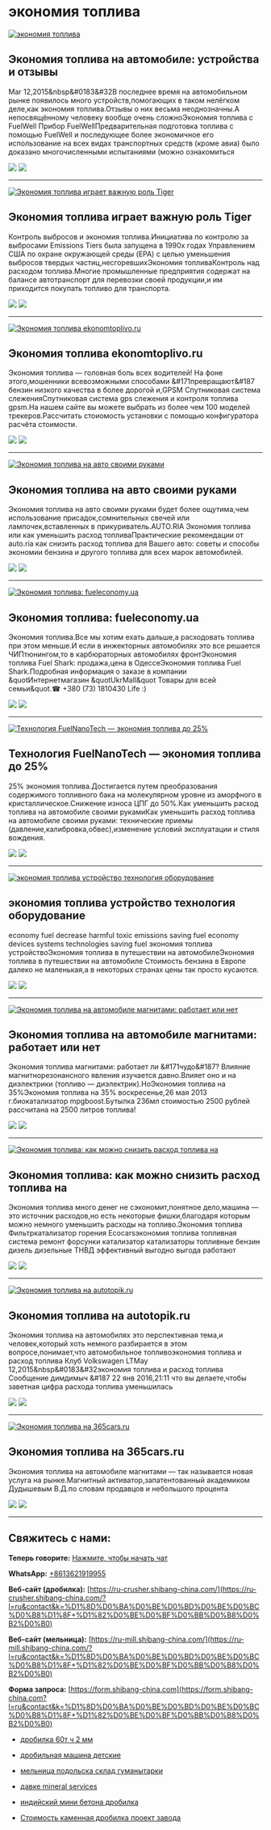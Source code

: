 # экономия топлива

<a href="https://swt.shibang-china.com/?n=lxq&l=ru&img&k=%D1%8D%D0%BA%D0%BE%D0%BD%D0%BE%D0%BC%D0%B8%D1%8F+%D1%82%D0%BE%D0%BF%D0%BB%D0%B8%D0%B2%D0%B0" target="_blank">![экономия топлива](http://static.shibang-china.com/all-800x300/329.jpg)</a>

## Экономия топлива на автомобиле: устройства и отзывы
Mar 12,2015&nbsp&#0183&#32В последнее время на автомобильном рынке появилось много устройств,помогающих в таком нелёгком деле,как экономия топлива.Отзывы о них весьма неоднозначны.А непосвящённому человеку вообще очень сложноЭкономия топлива с FuelWell Прибор FuelWellПредварительная подготовка топлива с помощью FuelWell и последующее более экономичное его использование на всех видах транспортных средств (кроме авиа) было доказано многочисленными испытаниями (можно ознакомиться


<a href="https://whatsapp.shibangsoft.com/WhatsApp.php" target="_blank" title="WhatsApp">![](http://static.shibang-china.com/icon/whatsapp.png)</a> <a href="https://swt.shibang-china.com/?n=lxq&l=ru&icon&k=%D1%8D%D0%BA%D0%BE%D0%BD%D0%BE%D0%BC%D0%B8%D1%8F+%D1%82%D0%BE%D0%BF%D0%BB%D0%B8%D0%B2%D0%B0" target="_blank">![](http://static.shibang-china.com/icon/chat-ru.png)</a>

---

<a href="https://swt.shibang-china.com/?n=lxq&l=ru&img&k=%D1%8D%D0%BA%D0%BE%D0%BD%D0%BE%D0%BC%D0%B8%D1%8F+%D1%82%D0%BE%D0%BF%D0%BB%D0%B8%D0%B2%D0%B0" target="_blank">![Экономия топлива играет важную роль Tiger](http://static.shibang-china.com/all-800x300/613.jpg)</a>

## Экономия топлива играет важную роль Tiger
Контроль выбросов и экономия топлива.Инициатива по контролю за выбросами Emissions Tiers была запущена в 1990х годах Управлением США по охране окружающей среды (EPA) с целью уменьшения выбросов твердых частиц,несгоревшихЭкономия топливаКонтроль над расходом топлива.Многие промышленные предприятия содержат на балансе автотранспорт для перевозки своей продукции,и им приходится покупать топливо для транспорта.


<a href="https://whatsapp.shibangsoft.com/WhatsApp.php" target="_blank" title="WhatsApp">![](http://static.shibang-china.com/icon/whatsapp.png)</a> <a href="https://swt.shibang-china.com/?n=lxq&l=ru&icon&k=%D1%8D%D0%BA%D0%BE%D0%BD%D0%BE%D0%BC%D0%B8%D1%8F+%D1%82%D0%BE%D0%BF%D0%BB%D0%B8%D0%B2%D0%B0" target="_blank">![](http://static.shibang-china.com/icon/chat-ru.png)</a>

---

<a href="https://swt.shibang-china.com/?n=lxq&l=ru&img&k=%D1%8D%D0%BA%D0%BE%D0%BD%D0%BE%D0%BC%D0%B8%D1%8F+%D1%82%D0%BE%D0%BF%D0%BB%D0%B8%D0%B2%D0%B0" target="_blank">![Экономия топлива ekonomtoplivo.ru](http://static.shibang-china.com/all-800x300/783.jpg)</a>

## Экономия топлива ekonomtoplivo.ru
Экономия топлива — головная боль всех водителей! На фоне этого,мошенники всевозможными способами &#171превращают&#187 бензин низкого качества в более дорогой и,GPSM Спутниковая система слеженияСпутниковая система gps слежения и контроля топлива gpsm.На нашем сайте вы можете выбрать из более чем 100 моделей трекеров.Рассчитать стоиомость установки с помощью конфигуратора расчёта стоимости.


<a href="https://whatsapp.shibangsoft.com/WhatsApp.php" target="_blank" title="WhatsApp">![](http://static.shibang-china.com/icon/whatsapp.png)</a> <a href="https://swt.shibang-china.com/?n=lxq&l=ru&icon&k=%D1%8D%D0%BA%D0%BE%D0%BD%D0%BE%D0%BC%D0%B8%D1%8F+%D1%82%D0%BE%D0%BF%D0%BB%D0%B8%D0%B2%D0%B0" target="_blank">![](http://static.shibang-china.com/icon/chat-ru.png)</a>

---

<a href="https://swt.shibang-china.com/?n=lxq&l=ru&img&k=%D1%8D%D0%BA%D0%BE%D0%BD%D0%BE%D0%BC%D0%B8%D1%8F+%D1%82%D0%BE%D0%BF%D0%BB%D0%B8%D0%B2%D0%B0" target="_blank">![Экономия топлива на авто своими руками](http://static.shibang-china.com/all-800x300/1208.jpg)</a>

## Экономия топлива на авто своими руками
Экономия топлива на авто своими руками будет более ощутима,чем использование присадок,сомнительных свечей или лампочек,вставленных в прикуриватель.AUTO.RIA Экономия топлива или как уменьшить расход топливаПрактические рекомендации от auto.ria как снизить расход топлива для Вашего авто: советы и способы экономии бензина и другого топлива для всех марок автомобилей.


<a href="https://whatsapp.shibangsoft.com/WhatsApp.php" target="_blank" title="WhatsApp">![](http://static.shibang-china.com/icon/whatsapp.png)</a> <a href="https://swt.shibang-china.com/?n=lxq&l=ru&icon&k=%D1%8D%D0%BA%D0%BE%D0%BD%D0%BE%D0%BC%D0%B8%D1%8F+%D1%82%D0%BE%D0%BF%D0%BB%D0%B8%D0%B2%D0%B0" target="_blank">![](http://static.shibang-china.com/icon/chat-ru.png)</a>

---

<a href="https://swt.shibang-china.com/?n=lxq&l=ru&img&k=%D1%8D%D0%BA%D0%BE%D0%BD%D0%BE%D0%BC%D0%B8%D1%8F+%D1%82%D0%BE%D0%BF%D0%BB%D0%B8%D0%B2%D0%B0" target="_blank">![Экономия топлива: fueleconomy.ua](http://static.shibang-china.com/all-800x300/1106.jpg)</a>

## Экономия топлива: fueleconomy.ua
Экономия топлива.Все мы хотим ехать дальше,а расходовать топлива при этом меньше.И если в инжекторных автомобилях это все решается ЧИПтюнингом,то в карбюраторных автомобилях фронтЭкономия топлива Fuel Shark: продажа,цена в ОдессеЭкономия топлива Fuel Shark.Подробная информация о заказе в компании &quotИнтернетмагазин &quotUkrMall&quot Товары для всей семьи&quot.☎ +380 (73) 1810430 Life :)


<a href="https://whatsapp.shibangsoft.com/WhatsApp.php" target="_blank" title="WhatsApp">![](http://static.shibang-china.com/icon/whatsapp.png)</a> <a href="https://swt.shibang-china.com/?n=lxq&l=ru&icon&k=%D1%8D%D0%BA%D0%BE%D0%BD%D0%BE%D0%BC%D0%B8%D1%8F+%D1%82%D0%BE%D0%BF%D0%BB%D0%B8%D0%B2%D0%B0" target="_blank">![](http://static.shibang-china.com/icon/chat-ru.png)</a>

---

<a href="https://swt.shibang-china.com/?n=lxq&l=ru&img&k=%D1%8D%D0%BA%D0%BE%D0%BD%D0%BE%D0%BC%D0%B8%D1%8F+%D1%82%D0%BE%D0%BF%D0%BB%D0%B8%D0%B2%D0%B0" target="_blank">![Технология FuelNanoTech — экономия топлива до 25%](http://static.shibang-china.com/all-800x300/1142.jpg)</a>

## Технология FuelNanoTech — экономия топлива до 25%
25% экономия топлива.Достигается путем преобразования содержимого топливного бака на молекулярном уровне из аморфного в кристаллическое.Снижение износа ЦПГ до 50%.Как уменьшить расход топлива на автомобиле своими рукамиКак уменьшить расход топлива на автомобиле своими руками: технические приемы (давление,калибровка,обвес),изменение условий эксплуатации и стиля вождения.


<a href="https://whatsapp.shibangsoft.com/WhatsApp.php" target="_blank" title="WhatsApp">![](http://static.shibang-china.com/icon/whatsapp.png)</a> <a href="https://swt.shibang-china.com/?n=lxq&l=ru&icon&k=%D1%8D%D0%BA%D0%BE%D0%BD%D0%BE%D0%BC%D0%B8%D1%8F+%D1%82%D0%BE%D0%BF%D0%BB%D0%B8%D0%B2%D0%B0" target="_blank">![](http://static.shibang-china.com/icon/chat-ru.png)</a>

---

<a href="https://swt.shibang-china.com/?n=lxq&l=ru&img&k=%D1%8D%D0%BA%D0%BE%D0%BD%D0%BE%D0%BC%D0%B8%D1%8F+%D1%82%D0%BE%D0%BF%D0%BB%D0%B8%D0%B2%D0%B0" target="_blank">![экономия топлива устройство технология оборудование](http://static.shibang-china.com/all-800x300/418.jpg)</a>

## экономия топлива устройство технология оборудование
economy fuel decrease harmful toxic emissions saving fuel economy devices systems technologies saving fuel экономия топлива устройствоЭкономия топлива в путешествии на автомобилеЭкономия топлива в путешествии на автомобиле Стоимость бензина в Европе далеко не маленькая,а в некоторых странах цены так просто кусаются.


<a href="https://whatsapp.shibangsoft.com/WhatsApp.php" target="_blank" title="WhatsApp">![](http://static.shibang-china.com/icon/whatsapp.png)</a> <a href="https://swt.shibang-china.com/?n=lxq&l=ru&icon&k=%D1%8D%D0%BA%D0%BE%D0%BD%D0%BE%D0%BC%D0%B8%D1%8F+%D1%82%D0%BE%D0%BF%D0%BB%D0%B8%D0%B2%D0%B0" target="_blank">![](http://static.shibang-china.com/icon/chat-ru.png)</a>

---

<a href="https://swt.shibang-china.com/?n=lxq&l=ru&img&k=%D1%8D%D0%BA%D0%BE%D0%BD%D0%BE%D0%BC%D0%B8%D1%8F+%D1%82%D0%BE%D0%BF%D0%BB%D0%B8%D0%B2%D0%B0" target="_blank">![Экономия топлива на автомобиле магнитами: работает или нет](http://static.shibang-china.com/all-800x300/1096.jpg)</a>

## Экономия топлива на автомобиле магнитами: работает или нет
Экономия топлива магнитами: работает ли &#171чудо&#187? Влияние магнитнорезонансного явления изучается давно.Влияет оно и на диэлектрики (топливо — диэлектрик).НоЭкономия топлива на 35%Экономия топлива на 35% воскресенье,26 мая 2013 г.биокатализатор mpgboost.Бутылка 236мл стоимостью 2500 рублей рассчитана на 2500 литров топлива!


<a href="https://whatsapp.shibangsoft.com/WhatsApp.php" target="_blank" title="WhatsApp">![](http://static.shibang-china.com/icon/whatsapp.png)</a> <a href="https://swt.shibang-china.com/?n=lxq&l=ru&icon&k=%D1%8D%D0%BA%D0%BE%D0%BD%D0%BE%D0%BC%D0%B8%D1%8F+%D1%82%D0%BE%D0%BF%D0%BB%D0%B8%D0%B2%D0%B0" target="_blank">![](http://static.shibang-china.com/icon/chat-ru.png)</a>

---

<a href="https://swt.shibang-china.com/?n=lxq&l=ru&img&k=%D1%8D%D0%BA%D0%BE%D0%BD%D0%BE%D0%BC%D0%B8%D1%8F+%D1%82%D0%BE%D0%BF%D0%BB%D0%B8%D0%B2%D0%B0" target="_blank">![Экономия топлива: как можно снизить расход топлива на](http://static.shibang-china.com/all-800x300/1170.jpg)</a>

## Экономия топлива: как можно снизить расход топлива на
Экономия топлива много денег не сэкономит,понятное дело,машина — это источник расходов,но есть некоторые фишки,благодаря которым можно немного уменьшить расходы на топливо.Экономия топлива Фильтркатализатор горения Ecocarsэкономия топлива топливная система ремонт форсунки катализатор катализаторы топливные бензин дизель дизельные ТНВД эффективный выгодно выгода работают


<a href="https://whatsapp.shibangsoft.com/WhatsApp.php" target="_blank" title="WhatsApp">![](http://static.shibang-china.com/icon/whatsapp.png)</a> <a href="https://swt.shibang-china.com/?n=lxq&l=ru&icon&k=%D1%8D%D0%BA%D0%BE%D0%BD%D0%BE%D0%BC%D0%B8%D1%8F+%D1%82%D0%BE%D0%BF%D0%BB%D0%B8%D0%B2%D0%B0" target="_blank">![](http://static.shibang-china.com/icon/chat-ru.png)</a>

---

<a href="https://swt.shibang-china.com/?n=lxq&l=ru&img&k=%D1%8D%D0%BA%D0%BE%D0%BD%D0%BE%D0%BC%D0%B8%D1%8F+%D1%82%D0%BE%D0%BF%D0%BB%D0%B8%D0%B2%D0%B0" target="_blank">![Экономия топлива на autotopik.ru](http://static.shibang-china.com/all-800x300/1481.jpg)</a>

## Экономия топлива на autotopik.ru
Экономия топлива на автомобилях это перспективная тема,и человек,который хоть немного разбирается в этом вопросе,понимает,что автомобильное топливоэкономия топлива и расход топлива Клуб Volkswagen LTMay 12,2015&nbsp&#0183&#32экономия топлива и расход топлива Сообщение димдимыч &#187 22 янв 2016,21:11 что вы делаете,чтобы заветная цифра расхода топлива уменьшилась


<a href="https://whatsapp.shibangsoft.com/WhatsApp.php" target="_blank" title="WhatsApp">![](http://static.shibang-china.com/icon/whatsapp.png)</a> <a href="https://swt.shibang-china.com/?n=lxq&l=ru&icon&k=%D1%8D%D0%BA%D0%BE%D0%BD%D0%BE%D0%BC%D0%B8%D1%8F+%D1%82%D0%BE%D0%BF%D0%BB%D0%B8%D0%B2%D0%B0" target="_blank">![](http://static.shibang-china.com/icon/chat-ru.png)</a>

---

<a href="https://swt.shibang-china.com/?n=lxq&l=ru&img&k=%D1%8D%D0%BA%D0%BE%D0%BD%D0%BE%D0%BC%D0%B8%D1%8F+%D1%82%D0%BE%D0%BF%D0%BB%D0%B8%D0%B2%D0%B0" target="_blank">![Экономия топлива на 365cars.ru](http://static.shibang-china.com/all-800x300/304.jpg)</a>

## Экономия топлива на 365cars.ru
Экономия топлива на автомобиле магнитами — так называется новая услуга на рынке.Магнитный активатор,запатентованный академиком Дудышевым В.Д.по словам продавцов и небольшого процента

<a href="https://whatsapp.shibangsoft.com/WhatsApp.php" target="_blank" title="WhatsApp">![](http://static.shibang-china.com/icon/whatsapp.png)</a> <a href="https://swt.shibang-china.com/?l=ru&icon&k=%D1%8D%D0%BA%D0%BE%D0%BD%D0%BE%D0%BC%D0%B8%D1%8F+%D1%82%D0%BE%D0%BF%D0%BB%D0%B8%D0%B2%D0%B0" target="_blank">![](http://static.shibang-china.com/icon/chat-ru.png)</a>

---
## Свяжитесь с нами:

**Теперь говорите:** [Нажмите, чтобы начать чат](https://swt.shibang-china.com?l=ru&contact&k=%D1%8D%D0%BA%D0%BE%D0%BD%D0%BE%D0%BC%D0%B8%D1%8F+%D1%82%D0%BE%D0%BF%D0%BB%D0%B8%D0%B2%D0%B0)

**WhatsApp:**  [+8613621919955](https://whatsapp.shibangsoft.com/WhatsApp.php)

**Веб-сайт (дробилка):** [https://ru-crusher.shibang-china.com/](https://ru-crusher.shibang-china.com/?l=ru&contact&k=%D1%8D%D0%BA%D0%BE%D0%BD%D0%BE%D0%BC%D0%B8%D1%8F+%D1%82%D0%BE%D0%BF%D0%BB%D0%B8%D0%B2%D0%B0)

**Веб-сайт (мельница):** [https://ru-mill.shibang-china.com/](https://ru-mill.shibang-china.com/?l=ru&contact&k=%D1%8D%D0%BA%D0%BE%D0%BD%D0%BE%D0%BC%D0%B8%D1%8F+%D1%82%D0%BE%D0%BF%D0%BB%D0%B8%D0%B2%D0%B0)

**Форма запроса:** [https://form.shibang-china.com](https://form.shibang-china.com?l=ru&contact&k=%D1%8D%D0%BA%D0%BE%D0%BD%D0%BE%D0%BC%D0%B8%D1%8F+%D1%82%D0%BE%D0%BF%D0%BB%D0%B8%D0%B2%D0%B0)

* [дробилка 60т ч 2 мм](../60/%D0%B4%D1%80%D0%BE%D0%B1%D0%B8%D0%BB%D0%BA%D0%B0%2060%D1%82%20%D1%87%202%20%D0%BC%D0%BC.md)

* [дробильная машина детские](../58/%D0%B4%D1%80%D0%BE%D0%B1%D0%B8%D0%BB%D1%8C%D0%BD%D0%B0%D1%8F%20%D0%BC%D0%B0%D1%88%D0%B8%D0%BD%D0%B0%20%D0%B4%D0%B5%D1%82%D1%81%D0%BA%D0%B8%D0%B5.md)

* [мельница подольска склад гуманытарки](../56/%D0%BC%D0%B5%D0%BB%D1%8C%D0%BD%D0%B8%D1%86%D0%B0%20%D0%BF%D0%BE%D0%B4%D0%BE%D0%BB%D1%8C%D1%81%D0%BA%D0%B0%20%D1%81%D0%BA%D0%BB%D0%B0%D0%B4%20%D0%B3%D1%83%D0%BC%D0%B0%D0%BD%D1%8B%D1%82%D0%B0%D1%80%D0%BA%D0%B8.md)

* [давке mineral services](../52/%D0%B4%D0%B0%D0%B2%D0%BA%D0%B5%20mineral%20services.md)

* [индийский мини бетона дробилка](../60/%D0%B8%D0%BD%D0%B4%D0%B8%D0%B9%D1%81%D0%BA%D0%B8%D0%B9%20%D0%BC%D0%B8%D0%BD%D0%B8%20%D0%B1%D0%B5%D1%82%D0%BE%D0%BD%D0%B0%20%D0%B4%D1%80%D0%BE%D0%B1%D0%B8%D0%BB%D0%BA%D0%B0.md)

* [Стоимость каменная дробилка проект завода](../59/%D0%A1%D1%82%D0%BE%D0%B8%D0%BC%D0%BE%D1%81%D1%82%D1%8C%20%D0%BA%D0%B0%D0%BC%D0%B5%D0%BD%D0%BD%D0%B0%D1%8F%20%D0%B4%D1%80%D0%BE%D0%B1%D0%B8%D0%BB%D0%BA%D0%B0%20%D0%BF%D1%80%D0%BE%D0%B5%D0%BA%D1%82%20%D0%B7%D0%B0%D0%B2%D0%BE%D0%B4%D0%B0.md)